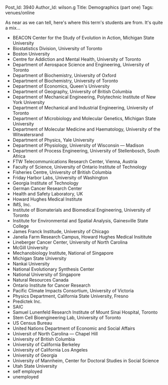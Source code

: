 Post_Id: 3940
Author_Id: wilson.g
Title: Demographics (part one)
Tags: venues/online

<p>As near as we can tell, here's where this term's students are from. It's quite a mix...</p>
<ul>
<li>BEACON Center for the Study of Evolution in Action, Michigan State University</li>
<li>Biostatistics Division, University of Toronto</li>
<li>Boston University</li>
<li>Centre for Addiction and Mental Health, University of Toronto</li>
<li>Department of Aerospace Science and Engineering, University of Toronto</li>
<li>Department of Biochemistry, University of Oxford</li>
<li>Department of Biochemistry, University of Toronto</li>
<li>Department of Economics, Queen's University</li>
<li>Department of Geography, University of British Columbia</li>
<li>Department of Mechanical Engineering, Polytechnic Institute of New York University</li>
<li>Department of Mechanical and Industrial Engineering, University of Toronto</li>
<li>Department of Microbiology and Molecular Genetics, Michigan State University</li>
<li>Department of Molecular Medicine and Haematology, University of the Witwatersrand</li>
<li>Department of Physics, Yale University</li>
<li>Department of Physiology, University of Wisconsin &mdash; Madison</li>
<li>Department of Process Engineering, University of Stellenbosch, South Africa</li>
<li>FTW Telecommunications Research Center, Vienna, Austria</li>
<li>Faculty of Science, University of Ontario Institute of Technology</li>
<li>Fisheries Centre, University of British Columbia</li>
<li>Friday Harbor Labs, University of Washington</li>
<li>Georgia Institute of Technology</li>
<li>German Cancer Research Center</li>
<li>Health and Safety Laboratory, UK</li>
<li>Howard Hughes Medical Institute</li>
<li>IMS, Inc.</li>
<li>Institute of Biomaterials and Biomedical Engineering, University of Toronto</li>
<li>Institute for Environmental and Spatial Analysis, Gainesville State College</li>
<li>James Franck Institude, University of Chicago</li>
<li>Janelia Farm Research Campus, Howard Hughes Medical Insititute</li>
<li>Lineberger Cancer Center, University of North Carolina</li>
<li>McGill University</li>
<li>Mechanobiology Institute, National of Singapore</li>
<li>Michigan State University</li>
<li>Nankai University</li>
<li>National Evolutionary Synthesis Center</li>
<li>National University of Singapore</li>
<li>Natural Resources Canada</li>
<li>Ontario Institute for Cancer Research</li>
<li>Pacific Climate Impacts Consortium, University of Victoria</li>
<li>Physics Department, California State University, Fresno</li>
<li>Predictek Inc.</li>
<li>SAIC</li>
<li>Samuel Lunenfeld Research Institute of Mount Sinai Hospital, Toronto</li>
<li>Stem Cell Bioengineering Lab, University of Toronto</li>
<li>US Census Bureau</li>
<li>United Nations Department of Economic and Social Affairs</li>
<li>Universit of North Carolina &mdash; Chapel Hill</li>
<li>University of British Columbia</li>
<li>University of California Berkeley</li>
<li>University of California Los Angeles</li>
<li>University of Georgia</li>
<li>University of Mannheim, Center for Doctoral Studies in Social Science</li>
<li>Utah State University</li>
<li>self employed</li>
<li>unemployed</li>
</ul>
